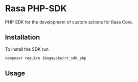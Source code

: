 # Rasa PHP-SDK


PHP SDK for the development of custom actions for Rasa Core.

## Installation

To install the SDK run

```bash
composer require ibagayoko/rc_sdk_php
```

## Usage

